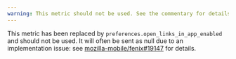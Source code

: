 ```yaml
---
warning: This metric should not be used. See the commentary for details.
---
```


This metric has been replaced by `preferences.open_links_in_app_enabled` and should not be used.
It will often be sent as null due to an implementation issue: see [mozilla-mobile/fenix#19147](https://github.com/mozilla-mobile/fenix/issues/19147) for details.
